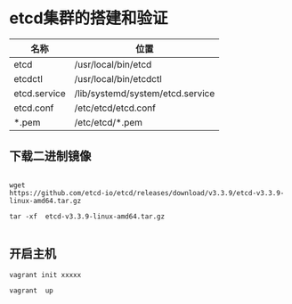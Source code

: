 # etcd集群的搭建和验证



| 名称 | 位置 |
| --- | --- |
| etcd | /usr/local/bin/etcd |
| etcdctl | /usr/local/bin/etcdctl |
| etcd.service | /lib/systemd/system/etcd.service |
| etcd.conf | /etc/etcd/etcd.conf |
| *.pem | /etc/etcd/*.pem |






## 下载二进制镜像

```

wget 
https://github.com/etcd-io/etcd/releases/download/v3.3.9/etcd-v3.3.9-linux-amd64.tar.gz

tar -xf  etcd-v3.3.9-linux-amd64.tar.gz


```

## 开启主机


```
vagrant init xxxxx

vagrant  up

```


